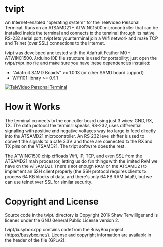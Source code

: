 # tvipt

An Internet-enabled "operating system" for the TeleVideo Personal Terminal.  Runs on an ATSAMD21 + ATWINC1500 microcontroller that can be installed inside the terminal and connects
to the terminal through its native RS-232 serial port.  tvipt lets your terminal join a Wifi network and make TCP and Telnet (over SSL) connections to the Internet.

tvipt was developed and tested with the Adafruit Feather M0 + ATWINC1500.  Arduino IDE file structure is used for portability; just open the tvipt/tvipt.ino file and make sure you have these dependencies installed:

- "Adafruit SAMD Boards" >= 1.0.13 (or other SAMD board support)
- WiFi101 library >= 0.9.1

[![TeleVideo Personal Terminal](https://raw.github.com/sterwill/tvipt/master/tvipt-small.jpg)](https://raw.github.com/sterwill/tvipt/master/tvipt.jpg)

# How it Works

The terminal connects to the controller board using just 3 wires: GND, RX, TX.  The data protoocl the terminal speaks, RS-232, uses differential signalling with positive and negative voltages way too large to feed directly into the ATSAMD21 microcontroller.  An RS-232 level shifter is used to convert the signals to a safe 3.3V, and those are connected to the RX and TX pins on the ATSAMD21.  The tvipt software does the rest.

The ATWINC1500 chip offloads Wifi, IP, TCP, and even SSL from the ATSAMD21 main processor, letting us do fun things with the limited RAM we have on the ATSAMD21.  There's not enough RAM on the ATSAMD21 to implement an SSH client properly (the SSH protocol requires clients to process 64 KB blocks of data, and there's only 64 KB RAM total!), but we can use telnet over SSL for similar security.  

# Copyright and License

Source code in the tvipt/ directory is Copyright 2016 Shaw Terwilliger and is licened under the GNU General Public License version 2.

tvipt/busybox.cpp contains code from the BusyBox project (https://busybox.net/).  License and copyright information are available in the header of the file (GPLv2).
